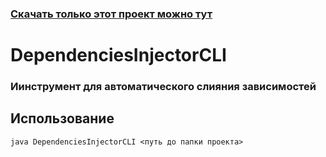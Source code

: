 ### [Скачать только этот проект можно тут](https://minhaskamal.github.io/DownGit/#/home?url=https://github.com/Efmprof/kpo-hse-22/tree/main/DependenciesInjector)

# DependenciesInjectorCLI

### Иинструмент для автоматического слияния зависимостей

## Использование

```
java DependenciesInjectorCLI <путь до папки проекта>
```

